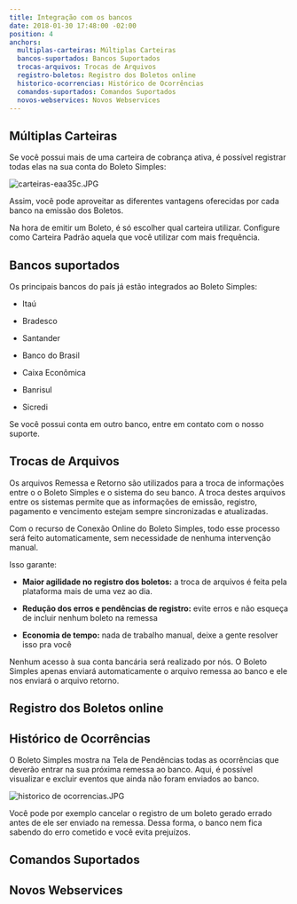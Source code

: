 ```yaml
---
title: Integração com os bancos
date: 2018-01-30 17:48:00 -02:00
position: 4
anchors:
  multiplas-carteiras: Múltiplas Carteiras
  bancos-suportados: Bancos Suportados
  trocas-arquivos: Trocas de Arquivos
  registro-boletos: Registro dos Boletos online
  historico-ocorrencias: Histórico de Ocorrências
  comandos-suportados: Comandos Suportados
  novos-webservices: Novos Webservices
---
```


## Múltiplas Carteiras

Se você possui mais de uma carteira de cobrança ativa, é possível registrar todas elas na sua conta do Boleto Simples:

![carteiras-eaa35c.JPG](/uploads/carteiras-eaa35c.JPG)

Assim, você pode aproveitar as diferentes vantagens oferecidas por cada banco na emissão dos Boletos.

Na hora de emitir um Boleto, é só escolher qual carteira utilizar. Configure como Carteira Padrão aquela que você utilizar com mais frequência.

## Bancos suportados

Os principais bancos do país já estão integrados ao Boleto Simples:

* Itaú

* Bradesco

* Santander

* Banco do Brasil

* Caixa Econômica

* Banrisul

* Sicredi

Se você possui conta em outro banco, entre em contato com o nosso suporte.

## Trocas de Arquivos

Os arquivos Remessa e Retorno são utilizados para a troca de informações entre o o Boleto Simples e o sistema do seu banco.
A troca destes arquivos entre os sistemas permite que as informações de emissão, registro, pagamento e vencimento estejam sempre sincronizadas e atualizadas.

Com o recurso de Conexão Online do Boleto Simples, todo esse processo será feito automaticamente, sem necessidade de nenhuma intervenção manual.

Isso garante:

* **Maior agilidade no registro dos boletos:** a troca de arquivos é feita pela plataforma mais de uma vez ao dia.

* **Redução dos erros e pendências de registro:** evite erros e não esqueça de incluir nenhum boleto na remessa

* **Economia de tempo:** nada de trabalho manual, deixe a gente resolver isso pra você

Nenhum acesso à sua conta bancária será realizado por nós. O Boleto Simples apenas enviará automaticamente o arquivo remessa ao banco e ele nos enviará o arquivo retorno.

## Registro dos Boletos online

## Histórico de Ocorrências

O Boleto Simples mostra na Tela de Pendências todas as ocorrências que deverão entrar na sua próxima remessa ao banco.
Aqui, é possível visualizar e excluir eventos que ainda não foram enviados ao banco.

![historico de ocorrencias.JPG](/uploads/historico%20de%20ocorrencias.JPG)

Você pode por exemplo cancelar o registro de um boleto gerado errado antes de ele ser enviado na remessa.
Dessa forma, o banco nem fica sabendo do erro cometido e você evita prejuízos.

## Comandos Suportados

## Novos Webservices